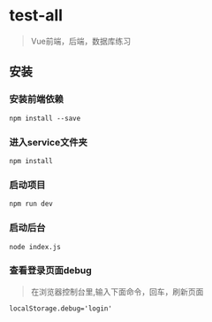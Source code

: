 # test-all

> Vue前端，后端，数据库练习

## 安装

### 安装前端依赖
```angular2html
npm install --save
```

### 进入service文件夹
```angular2html
npm install
```

### 启动项目
```angular2html
npm run dev
```

### 启动后台
```angular2html
node index.js
```

### 查看登录页面debug
> 在浏览器控制台里,输入下面命令，回车，刷新页面
```angular2html
localStorage.debug='login'

```
